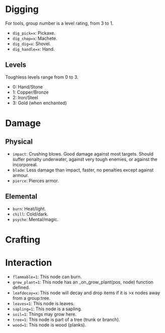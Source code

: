 # Digging
For tools, group number is a level rating, from 3 to 1.
* `dig_pick=x`: Pickaxe.
* `dig_chop=x`: Machete.
* `dig_dig=x`: Shovel.
* `dig_handle=x`: Hand.

## Levels
Toughless levels range from 0 to 3.
* 0: Hand/Stone
* 1: Copper/Bronze
* 2: Iron/Steel
* 3: Gold (when enchanted)

# Damage
## Physical
* `impact`: Crushing blows. Good damage against most targets. Should suffer penalty underwater, against very tough enemies, or against the incorporeal.
* `blade`: Less damage than impact, faster, no penalties except against armour.
* `pierce`: Pierces armor.

## Elemental
* `burn`: Heat/light.
* `chill`: Cold/dark.
* `psyche`: Mental/magic.

# Crafting

# Interaction
* `flammable=1`: This node can burn.
* `grow_plant=1`: This node has an _on_grow_plant(pos, node) function defined.
* `leafdecay=x`: This node will decay and drop items if it is >x nodes away from a group:tree.
* `leaves=1`: This node is leaves.
* `sapling=1`: This node is a sapling.
* `soil=1`: Things may grow here.
* `tree=1`: This node is part of a tree (trunk or branch).
* `wood=1`: This node is wood (planks).
